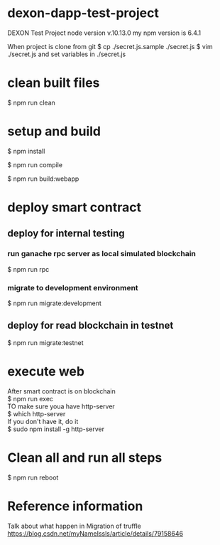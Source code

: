 # dexon-dapp-test-project
DEXON Test Project
node version v.10.13.0
my npm version is 6.4.1



When project is clone from git
$ cp ./secret.js.sample ./secret.js 
$ vim ./secret.js
and set variables in ./secret.js

# clean built files
$ npm run clean  

# setup and build
$ npm install  

$ npm run compile  

$ npm run build:webapp  

# deploy smart contract
## deploy for internal testing
### run ganache rpc server as local simulated blockchain
$ npm run rpc 
### migrate to development environment
$ npm run migrate:development

## deploy for read blockchain in testnet
$ npm run migrate:testnet

# execute web
After smart contract is on blockchain   
$ npm run exec  
TO make sure youa have http-server  
$ which http-server  
If you don't have it, do it  
$ sudo npm install -g http-server  



# Clean all and run all steps  
$ npm run reboot

# Reference information
Talk about what happen in Migration of truffle
https://blog.csdn.net/myNameIssls/article/details/79158646
